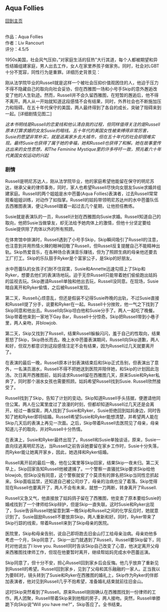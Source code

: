 ## Aqua Follies
[回到主页](https://boheme130.github.io/Fiction.git.io/)
<br>
<br>

作品：Aqua Follies <br>
作者：Liv Rancourt <br>
评分：4.5/5 <br>

1950s美国，社会风气压抑，”对家庭生活的狂热”大行其道，每个人都被期望和异性结婚组建家庭，男人出去工作，女人在家里养孩子做家务。同时，社会对LGBT十分不宽容，同性行为是重罪。详细历史背景见：

刚从法学院毕业的Russell就是这样一个被社会压抑价值观困住的人，他迫于压力不得不隐藏自己的取向向社会妥协，但在西雅图一场和小号手Skip的意外邂逅改变了他的人生轨迹。然而，Russell并不会久留西雅图，在短暂的邂逅后，他不得不离开。两人从一开始就知道这段感情不会有结果，同时，外界社会也不断施加压力和阻碍。在五十年代保守的美国，两人最终得到了各自的成长，突破了阻碍来到一起。[详细剧情见图二]

*这本书明线是Russell的恋爱线和他认清自我的过程，但同样值得关注的是Russell原本打算求婚的女友Susie的暗线。五十年代的美国女性被束缚得非常厉害，Susie的愿望非常朴实，就是逃离家乡去大城市，但在五十年代的社会却很难实现。最终Susie也获得了属于她的幸福，她和Russell也获得了和解。她在故事里传达出来的女性思想，和The Feminine Mystique里的许多呼吁一致，预兆着六十年代美国女权运动的兴起*



### 剧情
Russell是明尼苏达人，刚从法学院毕业，他的家庭希望他能留在保守的明尼苏达，继承父亲的律师事务，同时，家人也希望Russell尽快向女朋友Susie求婚并组建家庭。Russell的两个姐姐是水中芭蕾(Aqua Follies)表演者，过去Russell常常观看姐姐训练，对动作了如指掌。Russell的姑妈带领明尼苏达州的水中芭蕾队伍去西雅图表演，便让Russell跟着一起过去几个星期，让他担任教练。

Susie就是表演队的一员，Russell计划在西雅图向Susie求婚。Russell知道自己的取向，他把Susie当做挚友，却无法给予她肉体上的激情，但他十分坚定要给Susie提供除了肉体以外的所有照顾。

在体育馆中排演时，Russell遇到了小号手Skip，Skip瞬间吸引了Russell的注意，也注意到并用热情火辣的眼神回敬了Russell，但Russell反复提醒自己不能精神出轨。Skip热爱音乐，在各种场合表演音乐赚钱，但为了照顾生病的母亲他还要去工厂打工。Skip的乐队鼓手Ryker是个富家公子，是Skip的好朋友。

水中芭蕾队的女孩子们耐不住寂寞，Susie和Annette迅速勾搭上了Skip和Ryker，想要去他们的表演场地玩。迫于无奈Russell只能带着她们偷偷跑出姑妈的监视去玩。Skip邀请Russell单独和他出去玩，Russell没同意。在现场，Susie暗自离开和Ryker偷情，之后被Russell发现。

第二天，Russell心烦意乱，但还是假装不记得Susie昨晚的出轨，不过Susie直接和Russell提了分手，说要和Ryker在一起。Russell十分挫败，他一气之下找到了Skip同意和他出去。Russell向Skip坦白他和Susie分手了。两人一起吃了晚餐。Skip带着他来到一家地下Gay Bar，Russell十分惊奇。Skip把Russell带到小巷子里，两人亲吻，并blowjob.

第二天，Skip又找到了Russell，结果Russell躲躲闪闪，羞于自己的性取向，结果惹怒了Skip，Skip扬长而去。晚上水中芭蕾表演期间，Russell向Skip道歉，两人和好，但双方都意识到这段感情注定不会有结果，因为Russell过几天就要离开了。

在表演的最后一晚，Russell原本计划表演结束后和Skip正式告别，但表演出了意外，一名演员溺水，Russell不得不把她送到医院并陪伴她，和Skip的计划因此泡汤。次日离开西雅图前，姑妈请求Russell留在西雅图几天，原来Susie和Ryker私奔了，同时那个溺水女孩也需要照顾。姑妈希望Russell找到Susie. Russell欣然接受了。

Russell找到了Skip，告知了计划的变动。Skip知道Russell手头拮据，便邀请他同住公寓。两人在公寓里度过了浪漫的时刻，但都却知道Russell过几天还是会离开。经过一番探索，两人找到了Susie和Ryker，Susie拒绝回到姑妈身边，同时告知了她和Ryker即将结婚。Russell希望Susie和Ryker能想清楚，并希望两人能在Skip几天后的表演上再见一次面。之后，Skip带着Russell去医院见了母亲，母亲知道儿子的取向，并对Russell十分热情。

在表演上，Susie和Ryker最终出现了。Russell和Susie单独谈话，原来，Susie一直向往逃离明尼苏达，当Russell之前告诉她要留在家乡工作时，Susie十分失落，而Ryker能让她离开家乡，因此，她选择和Ryker结婚。

Russell离开前的最后一晚，他在公寓里等Skip回家，结果Skip一夜未归。第二天早上，Skip回家告知Russell他被逮捕了。一个警察一直骚扰Skip要求Skip给他blowjob, 但Skip没有同意，这个警察就安了个莫须有的罪名把Skip当同性恋抓起来。Skip面临监禁，还知道自己被公司炒了，母亲的治病也没了着落。Skip觉得现在Russell也要离开了，两人不会有未来，就想一刀两断，转身离开了Russell. 

Russell又急又气，他直接放了姑妈鸽子留在了西雅图，他变卖了原本要给Susie的婚戒找到了一个律师给Skip辩护，但是Skip一直失联。这时Susie和Ryker出现了，Susie告诉Russell她留意到第一晚Skip和Russell之间的化学反应时，她就意识到了。Susie鼓励Russell不要放弃Skip，两人重新和好。同时，Ryker带来了Skip行踪的线索，带着Russell来到了Skip母亲的医院。

医院里，Skip和母亲告别，说自己即将跑去旧金山打工给母亲治病。母亲劝他多考虑一个月，Skip同意了。Skip一出门就遇到了Russell，Russell要Skip留下，同时对他说出了I love you. Russell同时告诉Skip自己改变了心意，他决定离开父母来西雅图找律师工作，但现在他要暂时离开，继续帮姑妈完成水中芭蕾巡演。

Skip同意了，但十分不安，担心Russell回到家乡后会反悔。他几乎放弃了重新见到Russell的希望。Russell回到家乡，见到了父母和其乐融融的一家人。正当我以为要BE时，镜头转到了Susie和Ryker在西雅图的婚礼上，Skip作为Ryker的伴郎加表演者，他对见到Russell几乎不抱希望，准备婚礼结束就前往旧金山。

这时Skip突然看到了Russell。原来Russell刚刚确认在西雅图找到一份律师的工作。两人团聚，Russell带着Skip来到他租的房子，两人接吻。突然，Russell单膝跪下向Skip说”Will you have me?”，Skip答应了。全书结束。

